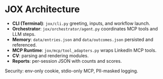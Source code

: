 # JOX Architecture

- **CLI (Terminal)**: `jox/cli.py` greeting, inputs, and workflow launch.
- **Orchestrator**: `jox/orchestrator/agent.py` coordinates MCP tools and LLM steps.
- **Memory**: `data/entries.json` and `data/outcomes.json` persisted and referenced.
- **MCP Runtime**: `jox/mcp/tool_adapters.py` wraps LinkedIn MCP tools.
- **CV**: parsing and rendering modules.
- **Reports**: per-session JSON with counts and scores.

Security: env-only cookie, stdio-only MCP, PII-masked logging.
